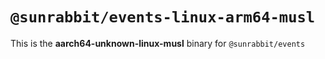 # `@sunrabbit/events-linux-arm64-musl`

This is the **aarch64-unknown-linux-musl** binary for `@sunrabbit/events`
